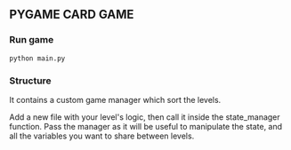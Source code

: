 ## PYGAME CARD GAME

### Run game

```python main.py```

### Structure

It contains a custom game manager which sort the levels.

Add a new file with your level's logic, then call it inside the state_manager function.
Pass the manager as it will be useful to manipulate the state,
and all the variables you want to share between levels.